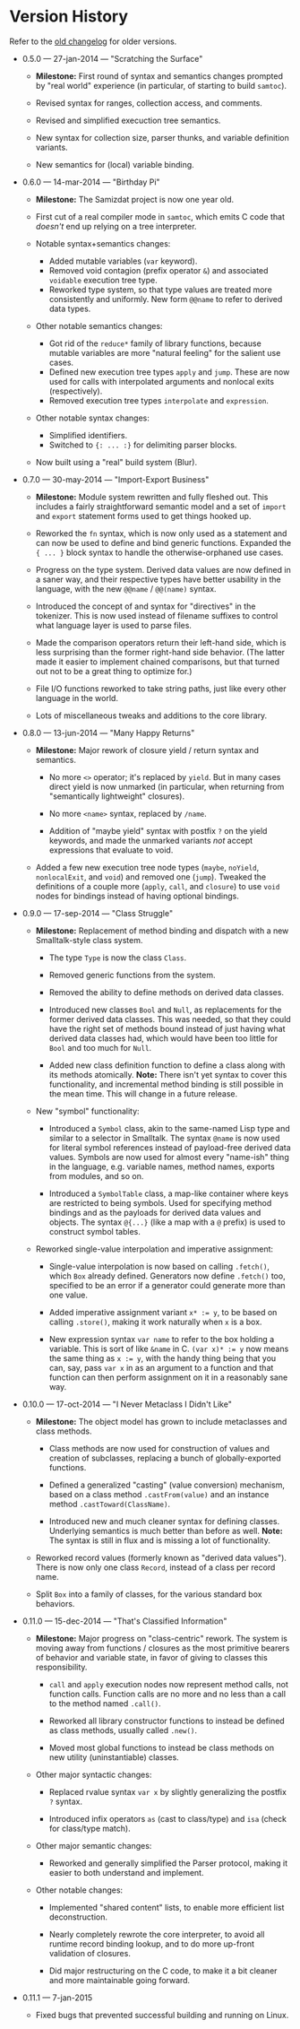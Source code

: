 Version History
===============

Refer to the [old changelog](doc/old-changelog.md) for older versions.

* 0.5.0 &mdash; 27-jan-2014 &mdash; "Scratching the Surface"

  * **Milestone:** First round of syntax and semantics changes prompted by
    "real world" experience (in particular, of starting to build `samtoc`).

  * Revised syntax for ranges, collection access, and comments.

  * Revised and simplified execuction tree semantics.

  * New syntax for collection size, parser thunks, and variable definition
    variants.

  * New semantics for (local) variable binding.

* 0.6.0 &mdash; 14-mar-2014 &mdash; "Birthday Pi"

  * **Milestone:** The Samizdat project is now one year old.

  * First cut of a real compiler mode in `samtoc`, which emits C code that
    *doesn't* end up relying on a tree interpreter.

  * Notable syntax+semantics changes:
    * Added mutable variables (`var` keyword).
    * Removed void contagion (prefix operator `&`) and associated `voidable`
      execution tree type.
    * Reworked type system, so that type values are treated more consistently
      and uniformly. New form `@@name` to refer to derived data types.

  * Other notable semantics changes:
    * Got rid of the `reduce*` family of library functions, because mutable
      variables are more "natural feeling" for the salient use cases.
    * Defined new execution tree types `apply` and `jump`. These are now used
      for calls with interpolated arguments and nonlocal exits (respectively).
    * Removed execution tree types `interpolate` and `expression`.

  * Other notable syntax changes:
    * Simplified identifiers.
    * Switched to `{: ... :}` for delimiting parser blocks.

  * Now built using a "real" build system (Blur).

* 0.7.0 &mdash; 30-may-2014 &mdash; "Import-Export Business"

  * **Milestone:** Module system rewritten and fully fleshed out. This
    includes a fairly straightforward semantic model and a set of `import`
    and `export` statement forms used to get things hooked up.

  * Reworked the `fn` syntax, which is now only used as a statement and can
    now be used to define and bind generic functions. Expanded the `{ ... }`
    block syntax to handle the otherwise-orphaned use cases.

  * Progress on the type system. Derived data values are now defined in
    a saner way, and their respective types have better usability in the
    language, with the new `@@name` / `@@(name)` syntax.

  * Introduced the concept of and syntax for "directives" in the tokenizer.
    This is now used instead of filename suffixes to control what language
    layer is used to parse files.

  * Made the comparison operators return their left-hand side, which is
    less surprising than the former right-hand side behavior. (The latter
    made it easier to implement chained comparisons, but that turned out
    not to be a great thing to optimize for.)

  * File I/O functions reworked to take string paths, just like every other
    language in the world.

  * Lots of miscellaneous tweaks and additions to the core library.

* 0.8.0 &mdash; 13-jun-2014 &mdash; "Many Happy Returns"

  * **Milestone:** Major rework of closure yield / return syntax and
    semantics.

    * No more `<>` operator; it's replaced by `yield`. But in
      many cases direct yield is now unmarked (in particular, when returning
      from "semantically lightweight" closures).

    * No more `<name>` syntax, replaced by `/name`.

    * Addition of "maybe yield" syntax with postfix `?` on the yield
      keywords, and made the unmarked variants *not* accept expressions
      that evaluate to void.

  * Added a few new execution tree node types (`maybe`, `noYield`,
    `nonlocalExit`, and `void`) and removed one (`jump`). Tweaked the
    definitions of a couple more (`apply`, `call`, and `closure`) to
    use `void` nodes for bindings instead of having optional bindings.

* 0.9.0 &mdash; 17-sep-2014 &mdash; "Class Struggle"

  * **Milestone:** Replacement of method binding and dispatch with a new
    Smalltalk-style class system.

    * The type `Type` is now the class `Class`.

    * Removed generic functions from the system.

    * Removed the ability to define methods on derived data classes.

    * Introduced new classes `Bool` and `Null`, as replacements for the
      former derived data classes. This was needed, so that they could have
      the right set of methods bound instead of just having what derived
      data classes had, which would have been too little for `Bool` and too
      much for `Null`.

    * Added new class definition function to define a class along with its
      methods atomically. **Note:** There isn't yet syntax to cover this
      functionality, and incremental method binding is still possible in the
      mean time. This will change in a future release.

  * New "symbol" functionality:

    * Introduced a `Symbol` class, akin to the same-named Lisp type and
      similar to a selector in Smalltalk. The syntax `@name` is now used
      for literal symbol references instead of payload-free derived data
      values. Symbols are now used for almost every "name-ish" thing in
      the language, e.g. variable names, method names, exports from
      modules, and so on.

    * Introduced a `SymbolTable` class, a map-like container where keys
      are restricted to being symbols. Used for specifying method bindings
      and as the payloads for derived data values and objects. The syntax
      `@{...}` (like a map with a `@` prefix) is used to construct symbol
      tables.

  * Reworked single-value interpolation and imperative assignment:

    * Single-value interpolation is now based on calling `.fetch()`,
      which `Box` already defined. Generators now define `.fetch()` too,
      specified to be an error if a generator could generate more than one
      value.

    * Added imperative assignment variant `x* := y`, to be based on
      calling `.store()`, making it work naturally when `x` is a box.

    * New expression syntax `var name` to refer to the box holding a
      variable. This is sort of like `&name` in C. `(var x)* := y` now
      means the same thing as `x := y`, with the handy thing being that
      you can, say, pass `var x` in as an argument to a function and
      that function can then perform assignment on it in a reasonably
      sane way.

* 0.10.0 &mdash; 17-oct-2014 &mdash; "I Never Metaclass I Didn't Like"

  * **Milestone:** The object model has grown to include metaclasses and
    class methods.

    * Class methods are now used for construction of values and creation of
      subclasses, replacing a bunch of globally-exported functions.

    * Defined a generalized "casting" (value conversion) mechanism, based
      on a class method `.castFrom(value)` and an instance method
      `.castToward(ClassName)`.

    * Introduced new and much cleaner syntax for defining classes. Underlying
      semantics is much better than before as well. **Note:** The syntax is
      still in flux and is missing a lot of functionality.

  * Reworked record values (formerly known as "derived data values").
    There is now only one class `Record`, instead of a class per record
    name.

  * Split `Box` into a family of classes, for the various standard box
    behaviors.

* 0.11.0 &mdash; 15-dec-2014 &mdash; "That's Classified Information"

  * **Milestone:** Major progress on "class-centric" rework. The system is
    moving away from functions / closures as the most primitive bearers of
    behavior and variable state, in favor of giving to classes this
    responsibility.

    * `call` and `apply` execution nodes now represent method calls, not
      function calls. Function calls are no more and no less than a call to
      the method named `.call()`.

    * Reworked all library constructor functions to instead be defined as
      class methods, usually called `.new()`.

    * Moved most global functions to instead be class methods on new
      utility (uninstantiable) classes.

  * Other major syntactic changes:

    * Replaced rvalue syntax `var x` by slightly generalizing the postfix
      `?` syntax.

    * Introduced infix operators `as` (cast to class/type) and `isa` (check
      for class/type match).

  * Other major semantic changes:

    * Reworked and generally simplified the Parser protocol, making it
      easier to both understand and implement.

  * Other notable changes:

    * Implemented "shared content" lists, to enable more efficient list
      deconstruction.

    * Nearly completely rewrote the core interpreter, to avoid all runtime
      record binding lookup, and to do more up-front validation of closures.

    * Did major restructuring on the C code, to make it a bit cleaner and
      more maintainable going forward.

* 0.11.1 &mdash; 7-jan-2015

  * Fixed bugs that prevented successful building and running on Linux.
